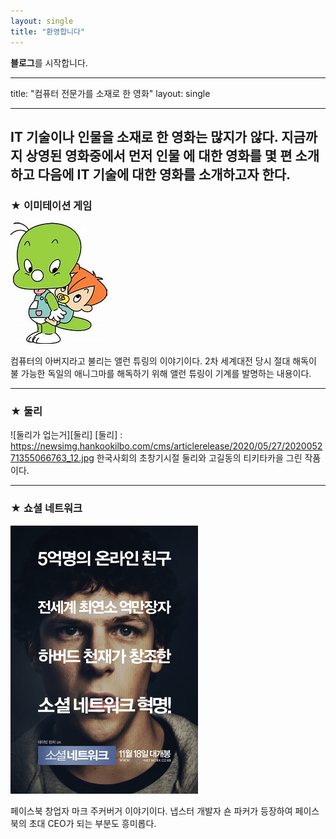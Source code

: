 ```yaml
---
layout: single
title: "환영합니다"
---
```


**블로그**를 시작합니다.

--- 

title: "컴퓨터 전문가를 소재로 한 영화" 
layout: single 

---

IT 기술이나 인물을 소재로 한 영화는 많지가 않다. 지금까지 상영된 영화중에서 먼저 인물 에 대한 영화를 몇 편 소개하고 다음에 IT 기술에 대한 영화를 소개하고자 한다. 
--- 
### ★ 이미테이션 게임 
![둘리](/assets/images/둘리.jpg) 


컴퓨터의 아버지라고 불리는 앨런 튜링의 이야기이다. 2차 세계대전 당시 절대 해독이 불 가능한 독일의 애니그마를 해독하기 위해 앨런 튜링이 기계를 발명하는 내용이다.

--- 
### ★ 둘리
![둘리가 업는거][둘리] 
[둘리] :  
https://newsimg.hankookilbo.com/cms/articlerelease/2020/05/27/202005271355066763_12.jpg
한국사회의 초창기시절 둘리와 고길동의 티키타카을 그린 작품이다. 

--- 
### ★ 쇼셜 네트워크 
[![mark](/assets/images/mark.png "더 자세한 내용을 원하시면 방문해 보세요 ")](https://topclass.chosun.com/board/view.asp?catecode=J&tnu=201901100028) 

페이스북 창업자 마크 주커버거 이야기이다. 냅스터 개발자 숀 파커가 등장하여 페이스북의  초대 CEO가 되는 부분도 흥미롭다. 


